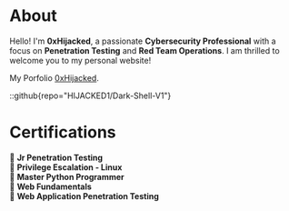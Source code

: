 # About
Hello! I'm **0xHijacked**, a passionate **Cybersecurity Professional** with a focus on **Penetration Testing** and **Red Team Operations**. I am thrilled to welcome you to my personal website! 

My Porfolio [0xHijacked](https://0xhijacked.xyz/).

::github{repo="HIJACKED1/Dark-Shell-V1"}


# Certifications
📌 **Jr Penetration Testing**  
📌 **Privilege Escalation - Linux**  
📌 **Master Python Programmer**  
📌 **Web Fundamentals**  
📌 **Web Application Penetration Testing**